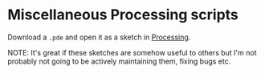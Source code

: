 # Miscellaneous Processing scripts

Download a `.pde` and open it as a sketch in [Processing](https://processing.org/).

NOTE: It's great if these sketches are somehow useful to others but I'm not probably not going to be actively maintaining them, fixing bugs etc.
